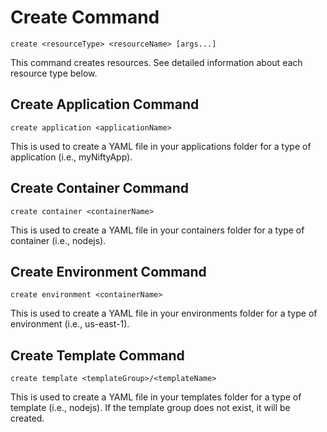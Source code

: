 # Create Command
`create <resourceType> <resourceName> [args...]`

This command creates resources. See detailed information about each 
resource type below.


## Create Application Command
`create application <applicationName>`

This is used to create a YAML file in your applications folder for a type of
application (i.e., myNiftyApp). 

## Create Container Command
`create container <containerName>`

This is used to create a YAML file in your containers folder for a type of
container (i.e., nodejs). 

## Create Environment Command
`create environment <containerName>`

This is used to create a YAML file in your environments folder for a type of
environment (i.e., us-east-1). 

## Create Template Command
`create template <templateGroup>/<templateName>`

This is used to create a YAML file in your templates folder for a type of
template (i.e., nodejs). If the template group does not exist, it will be created.
